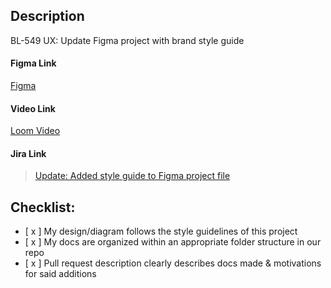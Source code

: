 ## Description

BL-549 UX: Update Figma project with brand style guide

#### Figma Link

[Figma](https://www.figma.com/file/GLbdPDRiCnHMP80mj3wWcz/Untitled?node-id=0%3A1)

#### Video Link

[Loom Video](https://www.loom.com/share/1b4e6ab85fb040afbef2f3990f1aa29c)

#### Jira Link

<blockquote class="jira-card"><a href="https://bloomtechlabs.atlassian.net/jira/software/c/projects/BL/boards/8?modal=detail&selectedIssue=BL-549">Update: Added style guide to Figma project file</a></blockquote>

## Checklist:

- [ x ] My design/diagram follows the style guidelines of this project
- [ x ] My docs are organized within an appropriate folder structure in our repo
- [ x ] Pull request description clearly describes docs made & motivations for said additions